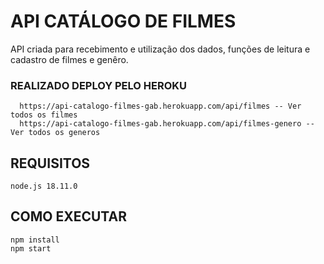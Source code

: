 # API CATÁLOGO DE FILMES
   API criada para recebimento e utilização dos dados, funções de leitura e cadastro de filmes e genêro.
   
### REALIZADO DEPLOY PELO HEROKU
      https://api-catalogo-filmes-gab.herokuapp.com/api/filmes -- Ver todos os filmes
      https://api-catalogo-filmes-gab.herokuapp.com/api/filmes-genero -- Ver todos os generos
## REQUISITOS
    node.js 18.11.0 
    
## COMO EXECUTAR
    npm install
    npm start
